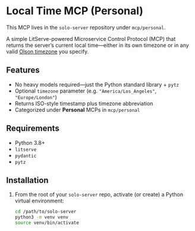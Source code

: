 # Local Time MCP (Personal)

This MCP lives in the `solo-server` repository under `mcp/personal`.

A simple LitServe-powered Microservice Control Protocol (MCP) that returns the server’s current local time—either in its own timezone or in any valid [Olson timezone](https://en.wikipedia.org/wiki/List_of_tz_database_time_zones) you specify.

## Features

- No heavy models required—just the Python standard library + `pytz`  
- Optional `timezone` parameter (e.g. `"America/Los_Angeles"`, `"Europe/London"`)  
- Returns ISO-style timestamp plus timezone abbreviation  
- Categorized under **Personal** MCPs in `mcp/personal`

## Requirements

- Python 3.8+  
- `litserve`  
- `pydantic`  
- `pytz`  

## Installation

1. From the root of your `solo-server` repo, activate (or create) a Python virtual environment:
   ```bash
   cd /path/to/solo-server
   python3 -m venv venv
   source venv/bin/activate
